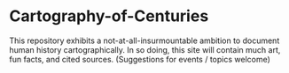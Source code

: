 # Cartography-of-Centuries
This repository exhibits a not-at-all-insurmountable ambition to document human history cartographically. In so doing, this site will contain much art, fun facts, and cited sources. (Suggestions for events / topics welcome)
